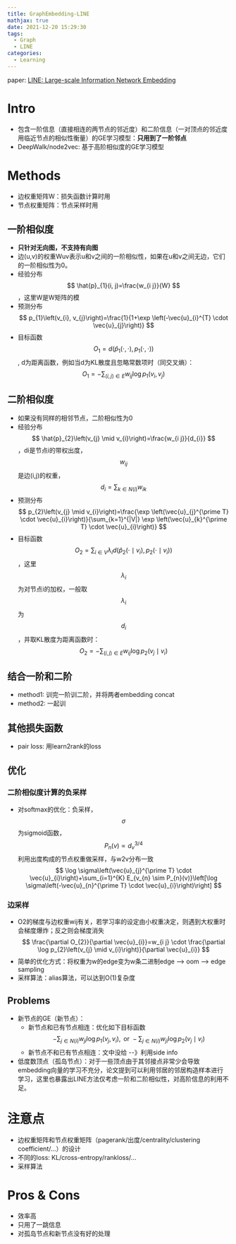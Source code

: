 ```yaml
---
title: GraphEmbedding-LINE
mathjax: true
date: 2021-12-20 15:29:30
tags:
  - Graph
  - LINE
categories:
  - Learning
---
```


paper: [LINE: Large-scale Information Network Embedding](https://arxiv.org/pdf/1503.03578.pdf)

# Intro
- 包含一阶信息（直接相连的两节点的邻近度）和二阶信息（一对顶点的邻近度用临近节点的相似性衡量）的GE学习模型：**只用到了一阶邻点**
- DeepWalk/node2vec: 基于高阶相似度的GE学习模型

<!-- more -->

# Methods
- 边权重矩阵W：损失函数计算时用
- 节点权重矩阵：节点采样时用

## 一阶相似度
- **只针对无向图，不支持有向图**
- 边(u,v)的权重Wuv表示u和v之间的一阶相似性，如果在u和v之间无边，它们的一阶相似性为0。
- 经验分布$$ \hat{p}_{1}(i, j)=\frac{w_{i j}}{W} $$，这里W是W矩阵的模
- 预测分布 $$ p_{1}\left(v_{i}, v_{j}\right)=\frac{1}{1+\exp \left(-\vec{u}_{i}^{T} \cdot \vec{u}_{j}\right)} $$
- 目标函数 $$ O_{1}=d\left(\hat{p}_{1}(\cdot, \cdot), p_{1}(\cdot, \cdot)\right) $$, d为距离函数，例如当d为KL散度且忽略常数项时（同交叉熵）：
$$
O_{1}=-\sum_{(i, j) \in E} w_{i j} \log p_{1}\left(v_{i}, v_{j}\right)
$$

## 二阶相似度
- 如果没有同样的相邻节点，二阶相似性为0
- 经验分布 $$ \hat{p}_{2}\left(v_{j} \mid v_{i}\right)=\frac{w_{i j}}{d_{i}} $$，di是节点i的带权出度，$$w_{i j}$$是边(i,j)的权重，$$ d_{i}=\sum_{k \in N(i)} w_{i k} $$
- 预测分布 $$ p_{2}\left(v_{j} \mid v_{i}\right)=\frac{\exp \left(\vec{u}_{j}^{\prime T} \cdot \vec{u}_{i}\right)}{\sum_{k=1}^{|V|} \exp \left(\vec{u}_{k}^{\prime T} \cdot \vec{u}_{i}\right)} $$
- 目标函数 $$ O_{2}=\sum_{i \in V} \lambda_{i} d\left(\hat{p}_{2}\left(\cdot \mid v_{i}\right), p_{2}\left(\cdot \mid v_{i}\right)\right) $$，这里$$\lambda_{i}$$为对节点i的加权，一般取 $$\lambda_{i}$$ 为 $$d_{i}$$，并取KL散度为距离函数时：$$ O_{2}=-\sum_{(i, j) \in E} w_{i j} \log p_{2}\left(v_{j} \mid v_{i}\right) $$

## 结合一阶和二阶
- method1: 训完一阶训二阶，并将两者embedding concat
- method2: 一起训

## 其他损失函数
- pair loss: 用learn2rank的loss

## 优化
### 二阶相似度计算的负采样
- 对softmax的优化：负采样，$$\sigma$$为sigmoid函数，$$P_{n}(v) \propto d_{v}^{3 / 4}$$利用出度构成的节点权重做采样，与w2v分布一致
$$
\log \sigma\left(\vec{u}_{j}^{\prime T} \cdot \vec{u}_{i}\right)+\sum_{i=1}^{K} E_{v_{n} \sim P_{n}(v)}\left[\log \sigma\left(-\vec{u}_{n}^{\prime T} \cdot \vec{u}_{i}\right)\right]
$$

### 边采样
- O2的梯度与边权重wij有关，若学习率的设定由小权重决定，则遇到大权重时会梯度爆炸；反之则会梯度消失
$$
\frac{\partial O_{2}}{\partial \vec{u}_{i}}=w_{i j} \cdot \frac{\partial \log p_{2}\left(v_{j} \mid v_{i}\right)}{\partial \vec{u}_{i}}
$$
- 简单的优化方式：将权重为w的edge变为w条二进制edge --> oom --> edge sampling
- 采样算法：alias算法，可以达到O(1)复杂度

## Problems
- 新节点的GE（新节点）：
  - 新节点和已有节点相连：优化如下目标函数 $$ -\sum_{j \in N(i)} w_{j i} \log p_{1}\left(v_{j}, v_{i}\right), \text { or }-\sum_{j \in N(i)} w_{j i} \log p_{2}\left(v_{j} \mid v_{i}\right) $$
  - 新节点不和已有节点相连：文中没给 --》利用side info
- 低度数顶点（孤岛节点）：对于一些顶点由于其邻接点非常少会导致embedding向量的学习不充分，论文提到可以利用邻居的邻居构造样本进行学习，这里也暴露出LINE方法仅考虑一阶和二阶相似性，对高阶信息的利用不足。

# 注意点
- 边权重矩阵和节点权重矩阵（pagerank/出度/centrality/clustering coefficient/...）的设计
- 不同的loss: KL/cross-entropy/rankloss/...
- 采样算法

# Pros & Cons
- 效率高
- 只用了一跳信息
- 对孤岛节点和新节点没有好的处理
